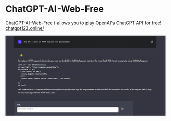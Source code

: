 # ChatGPT-AI-Web-Free
ChatGPT-AI-Web-Free t allows you to play OpenAI's ChatGPT API for free!
[chatgpt123.online/](https://chatgpt123.online/)

<img src="https://github.com/LearnLan/ChatGPT-AI-Web-Free/blob/main/screen.jpg">
